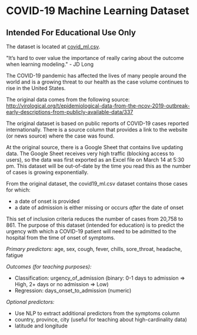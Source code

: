 # COVID-19 Machine Learning Dataset
## Intended For Educational Use Only

The dataset is located at [covid_ml.csv](https://github.com/ml4lhs/covid19_ml_education/raw/master/covid_ml.csv).

"It’s hard to over value the importance of really caring about the outcome when learning modeling." - JD Long

The COVID-19 pandemic has affected the lives of many people around the world and is a growing threat to our health as the case volume continues to rise in the United States. 

The original data comes from the following source: http://virological.org/t/epidemiological-data-from-the-ncov-2019-outbreak-early-descriptions-from-publicly-available-data/337

The original dataset is based on public reports of COVID-19 cases reported internationally. There is a source column that provides a link to the website (or news source) where the case was found.

At the original source, there is a Google Sheet that contains live updating data. The Google Sheet receives very high traffic (blocking access to users), so the data was first exported as an Excel file on March 14 at 5:30 pm. This dataset will be out-of-date by the time you read this as the number of cases is growing exponentially.

From the original dataset, the covid19_ml.csv dataset contains those cases for which:
- a date of onset is provided
- a date of admission is either missing or occurs *after* the date of onset

This set of inclusion criteria reduces the number of cases from 20,758 to 861. The purpose of this dataset (intended for education) is to predict the urgency with which a COVID-19 patient will need to be admitted to the hospital from the time of onset of symptoms.

*Primary predictors:* age, sex, cough, fever, chills, sore_throat, headache, fatigue

*Outcomes (for teaching purposes):*
- Classification: urgency_of_admission (binary: 0-1 days to admission => High, 2+ days or no admission => Low)
- Regression: days_onset_to_admission (numeric)

*Optional predictors:*
- Use NLP to extract additional predictors from the symptoms column
- country, province, city (useful for teaching about high-cardinality data)
- latitude and longitude
